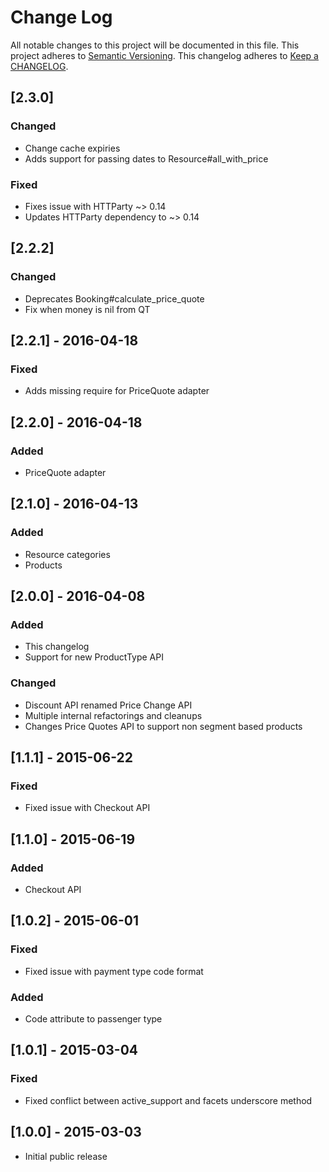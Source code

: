 # Change Log
All notable changes to this project will be documented in this file.
This project adheres to [Semantic Versioning](http://semver.org/).
This changelog adheres to [Keep a CHANGELOG](http://keepachangelog.com/).

## [2.3.0]
### Changed
 - Change cache expiries
- Adds support for passing dates to Resource#all_with_price

### Fixed
- Fixes issue with HTTParty ~> 0.14
- Updates HTTParty dependency to ~> 0.14

## [2.2.2]
### Changed
 - Deprecates Booking#calculate_price_quote
 - Fix when money is nil from QT

## [2.2.1] - 2016-04-18
### Fixed
 - Adds missing require for PriceQuote adapter

## [2.2.0] - 2016-04-18
### Added
 - PriceQuote adapter

## [2.1.0] - 2016-04-13
### Added
 - Resource categories
 - Products

## [2.0.0] - 2016-04-08
### Added
- This changelog
- Support for new ProductType API

### Changed
- Discount API renamed Price Change API
- Multiple internal refactorings and cleanups
- Changes Price Quotes API to support non segment based products

## [1.1.1] - 2015-06-22
### Fixed
- Fixed issue with Checkout API

## [1.1.0] - 2015-06-19
### Added
- Checkout API

## [1.0.2] - 2015-06-01
### Fixed
- Fixed issue with payment type code format

### Added
- Code attribute to passenger type

## [1.0.1] - 2015-03-04
### Fixed
- Fixed conflict between active_support and facets underscore method

## [1.0.0] - 2015-03-03
- Initial public release
